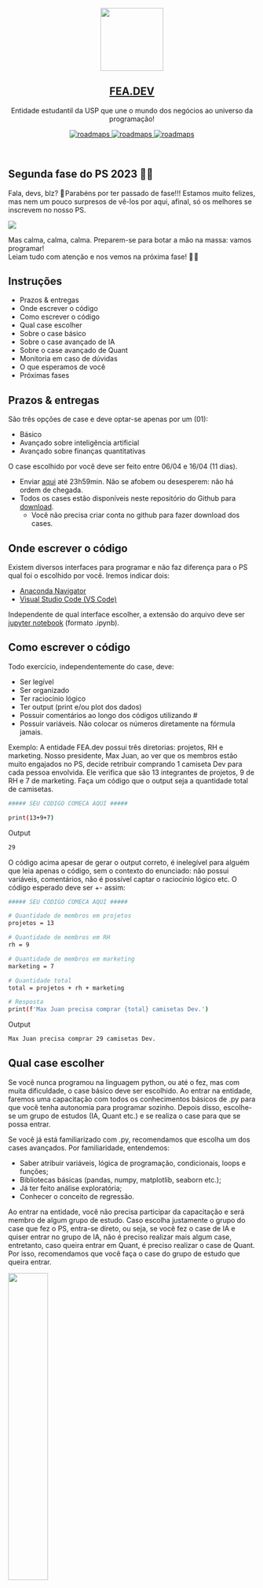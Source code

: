 <p align="center">
  <img src="https://pbs.twimg.com/profile_images/1505608609589346304/xIXMDtjq_400x400.jpg" height="128">
  <h2 align="center"><a href="https://linktr.ee/fea.dev">FEA.DEV</a></h2>
  <p align="center">Entidade estudantil da USP que une o mundo dos negócios ao universo da programação! <p>
  <p align="center">
    <a href="https://www.youtube.com/playlist?list=PLiJqHBsOKi2cnuiboIPL68Cr2x3CGqnXL">
    	<img src="https://img.shields.io/badge/%E2%9D%A4-Python%20Básico-0a0a0a.svg?style=flat&colorA=0a0a0a" alt="roadmaps" />
    </a>
    <a href="https://www.youtube.com/playlist?list=PLiJqHBsOKi2cabSus1hgdSNAHeU0md6_D">
    	<img src="https://img.shields.io/badge/%E2%9D%A4-Finanças%20Quantitativas-0a0a0a.svg?style=flat&colorA=0a0a0a" alt="roadmaps" />
    </a>
    <a href="https://www.youtube.com/playlist?list=PLiJqHBsOKi2ea03LQX0zSbVO1-erWdaMB">
    	<img src="https://img.shields.io/badge/%E2%9D%A4-Inteligência%20Artificial-0a0a0a.svg?style=flat&colorA=0a0a0a" alt="roadmaps" />
    </a>
  </p>
</p>

<br>

## Segunda fase do PS 2023 📢✨

Fala, devs, blz? 👋 Parabéns por ter passado de fase!!! Estamos muito felizes, mas nem um pouco surpresos de vê-los por aqui, afinal, só os melhores se inscrevem no nosso PS.

![](https://64.media.tumblr.com/48c499de098eef81391e981f62568780/e4c7a3150cb27f91-36/s500x750/3c63f56720c6dfd508c5936b8aaa65f725567373.gifv)

Mas calma, calma, calma. Preparem-se para botar a mão na massa: vamos programar! 
<br>
Leiam tudo com atenção e nos vemos na próxima fase! 💛 🖤  

## Instruções
* Prazos & entregas
* Onde escrever o código
* Como escrever o código
* Qual case escolher
* Sobre o case básico
* Sobre o case avançado de IA
* Sobre o case avançado de Quant
* Monitoria em caso de dúvidas
* O que esperamos de você
* Próximas fases

## Prazos & entregas
São três opções de case e deve optar-se apenas por um (01): 
* Básico
* Avançado sobre inteligência artificial
* Avançado sobre finanças quantitativas

O case escolhido por você deve ser feito entre 06/04 e 16/04 (11 dias). 
* Enviar [aqui](https://docs.google.com/forms/d/e/1FAIpQLSfQFL-LYoo6EnhZROurAHUj-09mCMX10Y5UAkLyWeILjaqM2g/viewform) até 23h59min. Não se afobem ou desesperem: não há ordem de chegada. 
* Todos os cases estão disponíveis neste repositório do Github para [download](https://www.youtube.com/watch?v=nMmaHt0tXh8&t=4s). 
  - Você não precisa criar conta no github para fazer download dos cases.

## Onde escrever o código
Existem diversos interfaces para programar e não faz diferença para o PS qual foi o escolhido por você. Iremos indicar dois:
* [Anaconda Navigator](https://www.youtube.com/watch?v=aZuTq9yqZ1o)
* [Visual Studio Code (VS Code)](https://www.youtube.com/watch?v=HeNDUKkwUU4&t=272s)

Independente de qual interface escolher, a extensão do arquivo deve ser [jupyter notebook](https://www.youtube.com/watch?v=dPb4acFiaYs) (formato .ipynb).

## Como escrever o código
Todo exercício, independentemente do case, deve:
* Ser legível
* Ser organizado
* Ter raciocínio lógico
* Ter output (print e/ou plot dos dados)
* Possuir comentários ao longo dos códigos utilizando #
* Possuir variáveis. Não colocar os números diretamente na fórmula jamais.

Exemplo: A entidade FEA.dev possui três diretorias: projetos, RH e marketing. Nosso presidente, Max Juan, ao ver que os membros estão muito engajados no PS, decide retribuir comprando 1 camiseta Dev para cada pessoa envolvida. Ele verifica que são 13 integrantes de projetos, 9 de RH e 7 de marketing. Faça um código que o output seja a quantidade total de camisetas.

```bash
##### SEU CODIGO COMECA AQUI #####

print(13+9+7)
```  

Output
```bash
29
```  

O código acima apesar de gerar o output correto, é inelegível para alguém que leia apenas o código, sem o contexto do enunciado: não possui variáveis, comentários, não é possível captar o raciocínio lógico etc. O código esperado deve ser +- assim:
```bash
##### SEU CODIGO COMECA AQUI #####

# Quantidade de membros em projetos
projetos = 13

# Quantidade de membros em RH
rh = 9

# Quantidade de membros em marketing
marketing = 7

# Quantidade total 
total = projetos + rh + marketing

# Resposta
print(f'Max Juan precisa comprar {total} camisetas Dev.')
``` 

Output
```bash
Max Juan precisa comprar 29 camisetas Dev.
```  

## Qual case escolher
Se você nunca programou na linguagem python, ou até o fez, mas com muita dificuldade, o case básico deve ser escolhido. Ao entrar na entidade, faremos uma capacitação com todos os conhecimentos básicos de .py para que você tenha autonomia para programar sozinho. Depois disso, escolhe-se um grupo de estudos (IA, Quant etc.) e se realiza o case para que se possa entrar.
<br>

Se você já está familiarizado com .py, recomendamos que escolha um dos cases avançados. Por familiaridade, entendemos:
* Saber atribuir variáveis, lógica de programação, condicionais, loops e funções;
* Bibliotecas básicas (pandas, numpy, matplotlib, seaborn etc.);
* Já ter feito análise exploratória;
* Conhecer o conceito de regressão.

Ao entrar na entidade, você não precisa participar da capacitação e será membro de algum grupo de estudo. Caso escolha justamente o grupo do case que fez o PS, entra-se direto, ou seja, se você fez o case de IA e quiser entrar no grupo de IA, não é preciso realizar mais algum case, entretanto, caso queira entrar em Quant, é preciso realizar o case de Quant. Por isso, recomendamos que você faça o case do grupo de estudo que queira entrar.

<img src="https://pbs.twimg.com/media/FsVjWRdXoAEZmtt?format=jpg&name=medium" width=40% height=40%>

Obs.: quem faz o case avançado não possui vantagem em relação ao candidato que realiza o básico. Esperamos que essa informação não faça com que quem tenha conhecimento em .py opte pelo básico dada a facilidade. Nesta segunda fase estamos medindo sua capacidade de aprender novas coisas, tenha isso em mente. 

## Sobre o case básico
Recomendamos [nosso curso de python básico](https://www.youtube.com/playlist?list=PLiJqHBsOKi2cnuiboIPL68Cr2x3CGqnXL) e o curso do [Gustavo Guanabara (Mundos I a III)](https://www.youtube.com/watch?v=S9uPNppGsGo&list=PLvE-ZAFRgX8hnECDn1v9HNTI71veL3oW0). Sabemos que se trata de muito de conteúdo, então, seja seletivo dentro do possível. Ademais, pesquise o máximo que puder na internet (Google, Youtube, FEA.dev, Stack Overflow etc.). 

## Sobre o case avançado de IA
O case de IA é para aqueles que já tenham um pouco de familiaridade com Python, desejam direcionar melhor seus estudos e tenham interesse nessa área tão versátil!
Basicamente, o case se trata de uma análise de regressão, onde o participante trabalhará desde a etapa preparatória dos dados até a construção de um modelo e sua avaliação.

* O case a ser resolvido tem como contexto a realidade de uma empresa varejista
* São 3 datasets, contendo informações sobre vendas (produto, quantidade, preços) e sobre as lojas em que essas vendas foram feitas
* O objetivo é analisar todas as informações e fornecer uma previsão de vendas por loja
* Preste bastante atenção nas variáveis utilizadas. Quais delas fazem sentido para a previsão do modelo? Quais são apenas sujeira? O entendimento do negócio é fundamental para o desenvolvimento de um bom modelo. Sinta-se à vontade para criar novas variáveis também à partir dos dados existentes

**Referências:**

* [Basics Decision Tree Regression](https://towardsdatascience.com/machine-learning-basics-decision-tree-regression-1d73ea003fda)
* [Random Forest Regression](https://towardsdatascience.com/random-forest-regression-5f605132d19d)
* [Site para ajudar a visualizar dados](https://www.data-to-viz.com/)

**Critérios de avaliação:**
* Interpretação do problema (1 ponto)
* Tratamento dos dados (3 pontos)
* Escolha e interpretação do modelo (2 pontos)
* Precisão do modelo (1 ponto)
* Avaliação qualitativa dos resultados (3 pontos)

## Sobre o case avançado de Quant

Assim como o case de I.A., o case de Finanças Quantitativas também requer um conhecimento prévio de programação. Mais especificamente, esperamos que os candidatos estejam confortáveis com o "básico" de lógica de programação em Python (i.e., esperamos que você saiba desenvolver um raciocínio condizente com o ato de programar) e com estruturas de dados; também, conhecimentos de Pandas, Numpy e de visualização de dados em Python são necessários. 

**Estrutura do case**:

O case conta com 16 questões obrigatórias, com um certo nível de progressão no nível de dificuldade (não espere uma progressão "linear"). A primeira parte do case, que vale 4 pontos, corresponde às primeiras 10 perguntas - já a segunda parte do case vale 6 pontos, e corresponde às 6 últimas perguntas (os pontos são distribuídos de forma equânime entre as questões). Haverá uma questão extra, de dificuldade um pouco mais elevada, valendo 1 ponto. Contudo, sua nota no case varia entre 0 e 10: daí, note que caso um candidato faça uma prova regular perfeita, não haverá impacto algum na sua nota fazer ou não a questão extra.

**Referências:**

* [Nossa playlist de Quant no youtube](https://www.youtube.com/playlist?list=PLiJqHBsOKi2cabSus1hgdSNAHeU0md6_D)
* [Extração de dados do Banco Central de forma simplificada](https://medium.com/fea-dev/extra%C3%A7%C3%A3o-de-dados-do-banco-central-de-forma-simplificada-7b946069c03e)
* [Introduction to Portfolio Construction and Analysis with Python](https://www.coursera.org/programs/universidade-de-sao-paulo-br-on-coursera-mvxtw?currentTab=CATALOG&productId=qeyXSV_uEeiNIQqyU-T6bA&productType=course&showMiniModal=true)
* [Introduction to Portfolio Risk Management in Python ](https://learn.datacamp.com/courses/introduction-to-portfolio-risk-management-in-python)
* [Quantitative Risk Management in Python ](https://learn.datacamp.com/courses/quantitative-risk-management-in-python)

Indicamos fortemente os cursos do datacamp. Estudantes têm direito a 3 meses gratuitos, [aprenda como conseguir](https://www.youtube.com/watch?v=g3SQm9I3ZUc&t=27s). Sinalizamos, porém, que também utilizamos bastante a plataforma em nosso aprendizado no FEA.Dev então resgate com sabedoria o benefício, não o faça se não for utilizar.

**Critérios de avaliação:**

Os critérios podem ser especificados posteriormente conforme uma possível demanda — vinda dos candidatos — por maiores explicações. Contudo, saibam que corrigiremos questão por questão — com a seguinte ordem, crescente, de prioridade:
* 1) Tentativa de resolução do problema 
* 2) Coerência com o que o problema pede
* 3) Criatividade na solução do problema 
* 4) Capacidade de analisar (quando é necessária alguma análise) os resultados obtidos
* 5) Organização dos itens i) a iv)
* 6) Itens i) a v) apropriados e resposta final correta
Assim sendo, devemos ver que um case bem feito é baseado em três pilares: **criatividade**, **organização** e **capacidade analítica**.

## Monitoria em caso de dúvidas
Vocês estão aqui para aprender, por isso, não hesite em falar conosco sobre algum exercício que não consiga finalizar. Todos os cases possuem dados dos seus monitores. Entre em contato pelo WhatsApp. 

Lembre-se que também temos nossas tarefas. Caso não respondamos imediatamente, calma, faça outro exercício enquanto isso. Responderemos assim que possível. 

## O que esperamos de você
Honestidade e dedicação. 

<img src="https://preview.redd.it/txqfhz4k89t21.jpg?auto=webp&s=ec1a7cbbccd8596427846256bff94c5a921160e1" width=40% height=40%>

Não deixem para última hora. Vocês não conseguirão realizar em 1 ou 2 dias. Sabemos que vocês irão consultar a internet (inclusive devem), porém não sejam ingênuos de copiarem código. Certamente serão penalizados. Assim como utilizar algum software de IA para obter as respostas. Acreditem, código é que nem texto: muito fácil perceber se a pessoa possui o repertório necessário para escrever aquilo ou não.  

## Próximas fases
Verifique [aqui](https://www.instagram.com/p/CpiZYpQuiZk/) os detalhes do PS e, caso queira, é possível conferir em nossa [palestra institucional](https://www.youtube.com/watch?v=INKeSjGo5hY) o que foi explicado pelo nosso diretor de RH, Arthur.

<br>
<br>
<br>
<br>
<br>
<br>


Bom case. Que a programação esteja com você. 

<img src="https://64.media.tumblr.com/03b45aec8797ee0e93d7b3f3077207a7/a6deae597f74fdcd-d4/s500x750/8ad7afb8b3f7a6c74d6c1b47432bc971422b67bc.gifv" width=40% height=40%> | <img src="https://64.media.tumblr.com/08e4ef1cf776e0e1d0233dd4ff6d2ecf/a6deae597f74fdcd-60/s500x750/cbe37991477b778d4148775f598c51dd50b8602d.gifv" width=40% height=40%>

<img src="https://64.media.tumblr.com/acbb878da3818aef869720b369005b3f/a6deae597f74fdcd-c1/s500x750/1a139ad727f85da15b0715f764c3bb2bcc0df222.gifv" width=40% height=40%> | <img src="https://64.media.tumblr.com/045a5c702ab85fa87159a6dc455f8c9a/a6deae597f74fdcd-29/s500x750/771d74f0586ddfb3665072dd7fcbfd4227ccf80e.gifv" width=40% height=40%>
